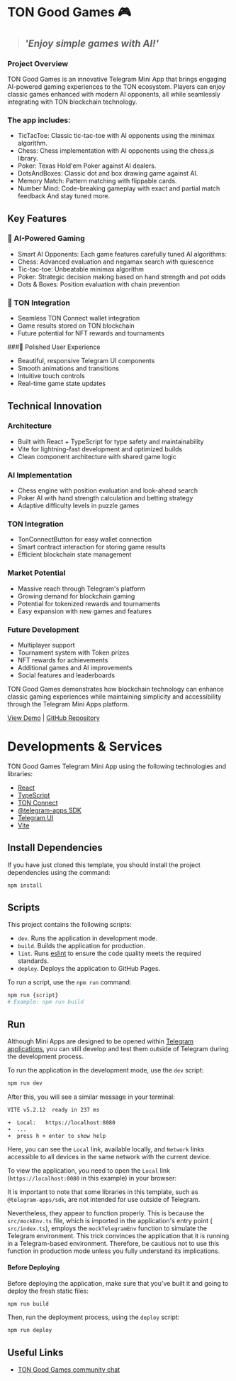 
# **TON Good Games 🎮**

>## _**'Enjoy simple games with AI!'**_

### **Project Overview**

TON Good Games is an innovative Telegram Mini App that brings engaging AI-powered gaming experiences to the TON ecosystem. Players can enjoy classic games enhanced with modern AI opponents, all while seamlessly integrating with TON blockchain technology.

### The app includes:
- TicTacToe: Classic tic-tac-toe with AI opponents using the minimax algorithm.
- Chess: Chess implementation with AI opponents using the chess.js library.
- Poker: Texas Hold'em Poker against AI dealers.
- DotsAndBoxes: Classic dot and box drawing game against AI.
- Memory Match: Pattern matching with flippable cards.
- Number Mind: Code-breaking gameplay with exact and partial match feedback
And stay tuned more.

## **Key Features**

### **🎯 AI-Powered Gaming**
- Smart AI Opponents: Each game features carefully tuned AI algorithms:
- Chess: Advanced evaluation and negamax search with quiescence
- Tic-tac-toe: Unbeatable minimax algorithm
- Poker: Strategic decision making based on hand strength and pot odds
- Dots & Boxes: Position evaluation with chain prevention

### 💎 TON Integration
- Seamless TON Connect wallet integration
- Game results stored on TON blockchain
- Future potential for NFT rewards and tournaments

###🎨 Polished User Experience
- Beautiful, responsive Telegram UI components
- Smooth animations and transitions
- Intuitive touch controls
- Real-time game state updates

## Technical Innovation

### Architecture
- Built with React + TypeScript for type safety and maintainability
- Vite for lightning-fast development and optimized builds
- Clean component architecture with shared game logic

### AI Implementation
- Chess engine with position evaluation and look-ahead search
- Poker AI with hand strength calculation and betting strategy
- Adaptive difficulty levels in puzzle games

### TON Integration
- TonConnectButton for easy wallet connection
- Smart contract interaction for storing game results
- Efficient blockchain state management

### Market Potential
- Massive reach through Telegram's platform
- Growing demand for blockchain gaming
- Potential for tokenized rewards and tournaments
- Easy expansion with new games and features

### Future Development
- Multiplayer support
- Tournament system with Token prizes
- NFT rewards for achievements
- Additional games and AI improvements
- Social features and leaderboards

TON Good Games demonstrates how blockchain technology can enhance classic gaming experiences while maintaining simplicity and accessibility through the Telegram Mini Apps platform.

[View Demo](https://games.ton.gg) | [GitHub Repository](https://github.com/angvine/tongg)


# Developments & Services

TON Good Games Telegram Mini App using the following technologies
and libraries:

- [React](https://react.dev/)
- [TypeScript](https://www.typescriptlang.org/)
- [TON Connect](https://docs.ton.org/develop/dapps/ton-connect/overview)
- [@telegram-apps SDK](https://docs.telegram-mini-apps.com/packages/telegram-apps-sdk/2-x)
- [Telegram UI](https://github.com/Telegram-Mini-Apps/TelegramUI)
- [Vite](https://vitejs.dev/)

## Install Dependencies

If you have just cloned this template, you should install the project
dependencies using the command:

```Bash
npm install
```

## Scripts

This project contains the following scripts:

- `dev`. Runs the application in development mode.
- `build`. Builds the application for production.
- `lint`. Runs [eslint](https://eslint.org/) to ensure the code quality meets
  the required standards.
- `deploy`. Deploys the application to GitHub Pages.

To run a script, use the `npm run` command:

```Bash
npm run {script}
# Example: npm run build
```

## Run

Although Mini Apps are designed to be opened
within [Telegram applications](https://docs.telegram-mini-apps.com/platform/about#supported-applications),
you can still develop and test them outside of Telegram during the development
process.

To run the application in the development mode, use the `dev` script:

```bash
npm run dev
```

After this, you will see a similar message in your terminal:

```bash
VITE v5.2.12  ready in 237 ms

➜  Local:   https://localhost:8080
➜  ...
➜  press h + enter to show help
```

Here, you can see the `Local` link, available locally, and `Network` links
accessible to all devices in the same network with the current device.

To view the application, you need to open the `Local`
link (`https://localhost:8080` in this example) in your
browser:

It is important to note that some libraries in this template, such as
`@telegram-apps/sdk`, are not intended for use outside of Telegram.

Nevertheless, they appear to function properly. This is because the
`src/mockEnv.ts` file, which is imported in the application's entry point (
`src/index.ts`), employs the `mockTelegramEnv` function to simulate the Telegram
environment. This trick convinces the application that it is running in a
Telegram-based environment. Therefore, be cautious not to use this function in
production mode unless you fully understand its implications.


#### Before Deploying

Before deploying the application, make sure that you've built it and going to
deploy the fresh static files:

```bash
npm run build
```

Then, run the deployment process, using the `deploy` script:

```Bash
npm run deploy
```

## Useful Links

- [TON Good Games community chat](https://t.me/tongoodgames)
